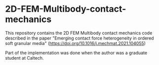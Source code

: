 # 2D-FEM-Multibody-contact-mechanics

This repository contains the 2D FEM Multibody contact mechanics code described in the paper "Emerging contact force heterogeneity in ordered soft granular media" (https://doi.org/10.1016/j.mechmat.2021.104055)

Part of the implementation was done when the author was a graduate student at Caltech.
